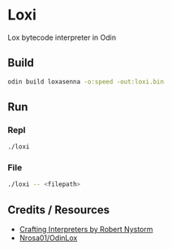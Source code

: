 # Loxi

Lox bytecode interpreter in Odin

## Build

```sh
odin build loxasenna -o:speed -out:loxi.bin
```

## Run

### Repl

```sh
./loxi
```

### File

```sh
./loxi -- <filepath>
```

## Credits / Resources

- [Crafting Interpreters by Robert Nystorm](https://craftinginterpreters.com/) 
- [Nrosa01/OdinLox](https://github.com/Nrosa01/OdinLox)
